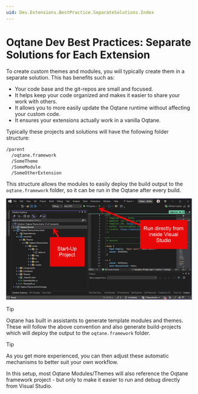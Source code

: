 ```yaml
---
uid: Dev.Extensions.BestPractice.SeparateSolutions.Index
---
```


# Oqtane Dev Best Practices: Separate Solutions for Each Extension

To create custom themes and modules,
you will typically create them in a separate solution.
This has benefits such as:

- Your code base and the git-repos are small and focused.
- It helps keep your code organized and makes it easier to share your work with others.
- It allows you to more easily update the Oqtane runtime without affecting your custom code.
- It ensures your extensions actually work in a vanilla Oqtane.

Typically these projects and solutions will have the following folder structure:

```text
/parent
  /oqtane.framework
  /SomeTheme
  /SomeModule
  /SomeOtherExtension
```

This structure allows the modules to easily deploy the build output to the `oqtane.framework` folder,
so it can be run in the Oqtane after every build.

<img src="./assets/visual-studio-theme-with-oqtane-framework-startup.jpg" class="full-width">

> [!TIP]
> Oqtane has built in assistants to generate template modules and themes.
> These will follow the above convention and also generate
> build-projects which will deploy the output to the `oqtane.framework` folder.

> [!TIP]
> As you get more experienced, you can then adjust these automatic mechanisms
> to better suit your own workflow.

In this setup, most Oqtane Modules/Themes will also reference
the Oqtane framework project - but only to make it easier to run and debug directly from Visual Studio.

